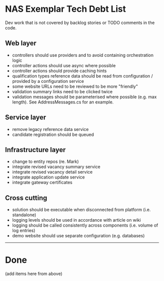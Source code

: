 # NAS Exemplar Tech Debt List #

Dev work that is not covered by backlog stories or TODO comments in the code. 

## Web layer ##

- controllers should use providers and to avoid containing orchestration logic
- controller actions should use async where possible
- controller actions should provide caching hints
- qualification types reference data should be read from configuration / provided by a configuration service
- some website URLs need to be reviewed to be more "friendly"
- validation summary links need to be clicked twice
- validation messages should be parameterised where possible (e.g. max length). See AddressMessages.cs for an example.

## Service layer ##

- remove legacy reference data service
- candidate registration should be queued

## Infrastructure layer ##

- change to entity repos (re. Mark)
- integrate revised vacancy summary service
- integrate revised vacancy detail service
- integrate application update service
- integrate gateway certificates

## Cross cutting ##

- solution should be executable when disconnected from platform (i.e. standalone)
- logging levels should be used in accordance with article on wiki
- logging should be called consistently across components (i.e. volume of log entries)
- demo website should use separate configuration (e.g. databases)

----------

# Done #

(add items here from above)
